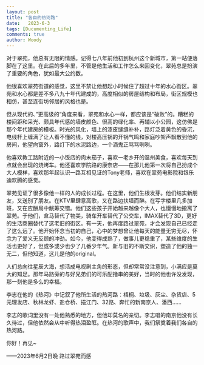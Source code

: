 ```yaml
---
layout: post
title: "各自的热河路"
date:   2023-6-3
tags: [Ducumenting_Life]
comments: true
author: Woody
---
```


对于翠苑，他总有无限的情感。记得七八年前他初到杭州这个新城市，第一站便落脚在了这里。在此后的多年里，不管是他生活和工作怎么来回变化，翠苑总是扮演了重要的角色，犹如最大公约数。

他很喜欢翠苑街道的感觉，这里不禁让他想起小时候住了超过十年的水心街区。翠苑和水心都是差不多八九十年代建成的，高度相似的房屋结构和布局，街区规模也相仿，甚至连街坊邻居的风格也是。

但从现代的、”更高级的“角度来看，翠苑和水心一样，都应该是“破败”的。糟糕的楼间距和采光、颇具年代感的墙皮颜色、很高的绿化率、再辅以小公园，这仿佛是那个年代建房的模板。时光的风化，墙上的漆皮缝缝补补，路灯泛着黄色的昏沉，电线杆上缠满了让人看不懂的线，对楼高压锅的开锅气鸣和家庭吵架声飘散到他的房间，他望向窗外，路灯下的水泥路边，一个酒鬼正骂骂咧咧。

他喜欢教工路附近的一小饭店的肉末茄子，喜欢一老乡开的温州美食，喜欢每天到点就会出现的烧烤车。他还喜欢学院路的康奈店——在那儿他第一次将自己扮成个大人模样，喜欢那年起认识一路互相见证的Tony老师，喜欢在翠苑电影院和银乐迪欢腾的感觉。

翠苑见证了很多像他一样的人的成长过程。在这里，他们生根发芽。他们结实新朋友，又送别了朋友。在KTV里肆意高歌，又在路边扶墙而醉。在写字楼里几多加班，又在应酬局中觥筹交错。他们这些孩子开始越来越像个大人，也慢慢地搬离了翠苑。于他们，盒马替代了物美，骑车开车替代了公交车，IMAX替代了3D，更好的生活商圈替代了这老旧的街区。有一天，他再度路过翠苑，才会发现自己已经走了这么远了。他开始怀念当初的自己，心中的梦想曾让他每天的能量无穷无尽，怀念为了爱义无反顾的冲劲。如今，他变得成熟了，做事儿更稳重了，某些维度的生活也更好了，但或多或少也少了几番少年气。新与旧的不断交织，塑造了他的独一无二，但他知道，这儿是他的original。

人们总向往星辰大海，想活成电视剧主角的形态，但却常常没注意到，小满应是莫大的知足。那年马路旁的与好兄弟们的可乐配撸串的美好，当时的他也许没发现，那一刻他是多么的幸福。

李志在他的《热河》中记叙了他所生活的热河路：梧桐、垃圾、灰尘、杂货店、5元理发店、秋林龙虾、盐仓桥、挹江门、32路、奔忙的新南京人、潘西…… 

李志的歌词里没有一处他熟悉的地方，但他却莫名的亲切。李志唱的南京他没有长久待过，但他依然会从中听得热泪盈眶。在热河的歌声中，我们祭奠着我们各自的热河路。

你好！再见~

——2023年6月2日晚 路过翠苑而感
